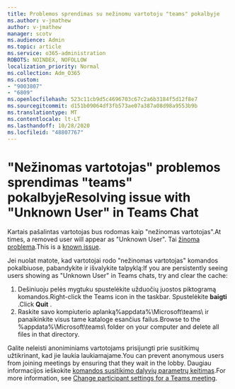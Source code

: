 ```yaml
---
title: Problemos sprendimas su nežinomu vartotoju "teams" pokalbyje
ms.author: v-jmathew
author: v-jmathew
manager: scotv
ms.audience: Admin
ms.topic: article
ms.service: o365-administration
ROBOTS: NOINDEX, NOFOLLOW
localization_priority: Normal
ms.collection: Adm_O365
ms.custom:
- "9003807"
- "6809"
ms.openlocfilehash: 523c11cb9d5c4696703c67c2a6b3184f5d12f8e7
ms.sourcegitcommit: d151b09064df3fb573ae07a387a08d98a9553b9b
ms.translationtype: MT
ms.contentlocale: lt-LT
ms.lasthandoff: 10/28/2020
ms.locfileid: "48807767"
---
```

# <a name="resolving-issue-with-unknown-user-in-teams-chat"></a><span data-ttu-id="2e762-102">"Nežinomas vartotojas" problemos sprendimas "teams" pokalbyje</span><span class="sxs-lookup"><span data-stu-id="2e762-102">Resolving issue with "Unknown User" in Teams Chat</span></span>

<span data-ttu-id="2e762-103">Kartais pašalintas vartotojas bus rodomas kaip "nežinomas vartotojas".</span><span class="sxs-lookup"><span data-stu-id="2e762-103">At times, a removed user will appear as "Unknown User".</span></span> <span data-ttu-id="2e762-104">Tai [žinoma problema](https://docs.microsoft.com/microsoftteams/troubleshoot/known-issues/removed-user-appears-as-unknown).</span><span class="sxs-lookup"><span data-stu-id="2e762-104">This is a [known issue](https://docs.microsoft.com/microsoftteams/troubleshoot/known-issues/removed-user-appears-as-unknown).</span></span>

<span data-ttu-id="2e762-105">Jei nuolat matote, kad vartotojai rodo "nežinomas vartotojas" komandos pokalbiuose, pabandykite ir išvalykite talpyklą:</span><span class="sxs-lookup"><span data-stu-id="2e762-105">If you are persistently seeing users showing as "Unknown User" in Teams chats, try and clear the cache:</span></span>

1.  <span data-ttu-id="2e762-106">Dešiniuoju pelės mygtuku spustelėkite užduočių juostos piktogramą komandos.</span><span class="sxs-lookup"><span data-stu-id="2e762-106">Right-click the Teams icon in the taskbar.</span></span> <span data-ttu-id="2e762-107">Spustelėkite  **baigti** .</span><span class="sxs-lookup"><span data-stu-id="2e762-107">Click  **Quit** .</span></span>
2.  <span data-ttu-id="2e762-108">Raskite savo kompiuterio aplanką%appdata%\Microsoft\teams\ ir panaikinkite visus tame kataloge esančius failus.</span><span class="sxs-lookup"><span data-stu-id="2e762-108">Browse to the %appdata%\Microsoft\teams\ folder on your computer and delete all files in that directory.</span></span>

<span data-ttu-id="2e762-109">Galite neleisti anoniminiams vartotojams prisijungti prie susitikimų užtikrinant, kad jie laukia laukiamajame.</span><span class="sxs-lookup"><span data-stu-id="2e762-109">You can prevent anonymous users from joining meetings by ensuring that they wait in the lobby.</span></span> <span data-ttu-id="2e762-110">Daugiau informacijos ieškokite [komandos susitikimo dalyvių parametrų keitimas](https://support.microsoft.com/office/change-participant-settings-for-a-teams-meeting-53261366-dbd5-45f9-aae9-a70e6354f88e).</span><span class="sxs-lookup"><span data-stu-id="2e762-110">For more information, see [Change participant settings for a Teams meeting](https://support.microsoft.com/office/change-participant-settings-for-a-teams-meeting-53261366-dbd5-45f9-aae9-a70e6354f88e).</span></span>
